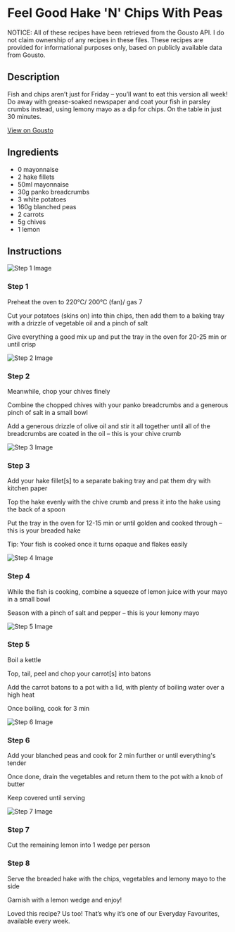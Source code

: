 # Feel Good Hake 'N' Chips With Peas

NOTICE: All of these recipes have been retrieved from the Gousto API. I do not claim ownership of any recipes in these files. These recipes are provided for informational purposes only, based on publicly available data from Gousto.

## Description

Fish and chips aren’t just for Friday – you’ll want to eat this version all week! Do away with grease-soaked newspaper and coat your fish in parsley crumbs instead, using lemony mayo as a dip for chips. On the table in just 30 minutes.

[View on Gousto](https://www.gousto.co.uk/recipes/cookbook/feel-good-hake-n-chips-with-peas)

## Ingredients

- 0 mayonnaise
- 2 hake fillets
- 50ml mayonnaise
- 30g panko breadcrumbs
- 3 white potatoes
- 160g blanched peas
- 2 carrots
- 5g chives
- 1 lemon

## Instructions

![Step 1 Image](https://production-media.gousto.co.uk/cms/recipe-step-image/step-1-1695739974384-x200.jpg)

### Step 1

Preheat the oven to 220°C/ 200°C (fan)/ gas 7

Cut your potatoes (skins on) into thin chips, then add them to a baking tray with a drizzle of vegetable oil and a pinch of salt

Give everything a good mix up and put the tray in the oven for 20-25 min or until crisp

![Step 2 Image](https://production-media.gousto.co.uk/cms/recipe-step-image/step-2-1695739979197-x200.jpg)

### Step 2

Meanwhile, chop your chives finely

Combine the chopped chives with your panko breadcrumbs and a generous pinch of salt in a small bowl

Add a generous drizzle of olive oil and stir it all together until all of the breadcrumbs are coated in the oil – this is your chive crumb

![Step 3 Image](https://production-media.gousto.co.uk/cms/recipe-step-image/step-3-1695739983030-x200.jpg)

### Step 3

Add your hake fillet[s] to a separate baking tray and pat them dry with kitchen paper

Top the hake evenly with the chive crumb and press it into the hake using the back of a spoon

Put the tray in the oven for 12-15 min or until golden and cooked through – this is your breaded hake

Tip: Your fish is cooked once it turns opaque and flakes easily

![Step 4 Image](https://production-media.gousto.co.uk/cms/recipe-step-image/step-4-1695739989598-x200.jpg)

### Step 4

While the fish is cooking, combine a squeeze of<span class="text-danger"> </span>lemon juice with your mayo in a small bowl

Season with a pinch of salt and pepper – this is your lemony mayo

![Step 5 Image](https://production-media.gousto.co.uk/cms/recipe-step-image/step-5-1695739995156-x200.jpg)

### Step 5

Boil a kettle

Top, tail, peel and chop your carrot[s] into batons

Add the carrot batons to a pot with a lid, with plenty of boiling water over a high heat

Once boiling, cook for 3 min

![Step 6 Image](https://production-media.gousto.co.uk/cms/recipe-step-image/step-6-1695740000044-x200.jpg)

### Step 6

Add your blanched peas and cook for 2 min further or until everything's tender

Once done, drain the vegetables and return them to the pot with a knob of butter

Keep covered until serving

![Step 7 Image](https://production-media.gousto.co.uk/cms/recipe-step-image/step-7-1695740004143-x200.jpg)

### Step 7

Cut the remaining lemon into 1 wedge per person

### Step 8

Serve the breaded hake with the chips, vegetables and lemony mayo to the side

Garnish with a lemon wedge and enjoy!

<span class="text-danger">Loved this recipe? Us too! That’s why it’s one of our Everyday Favourites, available every week.</span>

